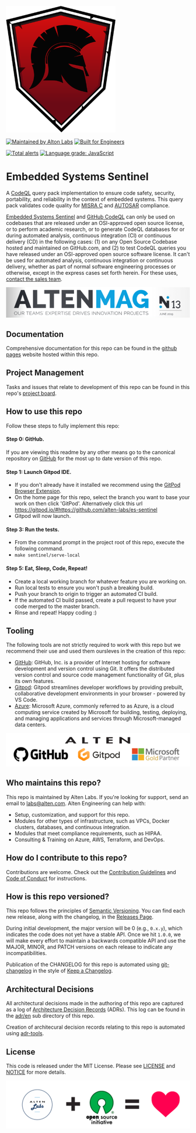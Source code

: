 <a href="https://github.com/alten-labs/es-sentinel" target="_blank">
<img src=".assets/es-sentinel.png" width="300" />
</a>

[![Maintained by Alton Labs](https://img.shields.io/badge/maintained%20by-alten%20labs-0FA2DF)](https://alten.com/) 
[![Built for Engineers](https://img.shields.io/badge/project-embedded%20systems%20sentinel-0FA2DF)](https://github.com/alten-labs/es-sentinel)

[![Total alerts](https://img.shields.io/lgtm/alerts/g/alten-labs/es-sentinel.svg?logo=lgtm&logoWidth=18)](https://lgtm.com/projects/g/alten-labs/es-sentinel/alerts/)
[![Language grade: JavaScript](https://img.shields.io/lgtm/grade/javascript/g/alten-labs/es-sentinel.svg?logo=lgtm&logoWidth=18)](https://lgtm.com/projects/g/alten-labs/es-sentinel/context:javascript)

# Embedded Systems Sentinel
A [CodeQL](https://securitylab.github.com/tools/codeql/) query pack implementation to ensure code safety, security, portability, and reliability in the context of embedded systems. This query pack validates code quality for [MISRA C](https://en.wikipedia.org/wiki/MISRA_C) and [AUTOSAR](https://www.autosar.org/) compliance.

[Embedded Systems Sentinel](https://alten-labs.github.io/es-sentinel/) and [GitHub CodeQL](https://securitylab.github.com/tools/codeql/) can only be used on codebases that are released under an OSI-approved open source license, or to perform academic research, or to generate CodeQL databases for or during automated analysis, continuous integration (CI) or continuous delivery (CD) in the following cases: (1) on any Open Source Codebase hosted and maintained on GitHub.com, and (2) to test CodeQL queries you have released under an OSI-approved open source software license. It can't be used for automated analysis, continuous integration or continuous delivery, whether as part of normal software engineering processes or otherwise, except in the express cases set forth herein. For these uses, [contact the sales team](mailto:labs@alten.com).

<a href="https://fr.calameo.com/read/004893352f8d0da97afea" target="_blank">
<img src=".assets/alten-mag.png" />
</a>

## Documentation

Comprehensive documentation for this repo can be found in the [github pages](https://alten-labs.github.io/es-sentinel/) website hosted within this repo.

## Project Management

Tasks and issues that relate to development of this repo can be found in this repo's [project board](https://github.com/alten-labs/es-sentinel/projects/1).

## How to use this repo

Follow these steps to fully implement this repo:


#### Step 0: GitHub.
If you are viewing this readme by any other means go to the canonical repository on [GitHub](https://github.com/alten-labs/es-sentinel) for the most up to date version of this repo.

#### Step 1: Launch Gitpod IDE.
- If you don't already have it installed we recommend using the [GitPod Browser Extension](https://www.gitpod.io/docs/browser-extension/).
- On the home page for this repo, select the branch you want to base your work on then click 'GitPod'. Alternatively click this url https://gitpod.io/#https://github.com/alten-labs/es-sentinel
- Gitpod will now launch.

#### Step 3: Run the tests.
- From the command prompt in the project root of this repo, execute the following command.
- `make sentinel/serve-local`

#### Step 5: Eat, Sleep, Code, Repeat!
- Create a local working branch for whatever feature you are working on.
- Run local tests to ensure you won't push a breaking build.
- Push your branch to origin to trigger an automated CI build.
- If the automated CI build passed, create a pull request to have your code merged to the master branch.
- Rinse and repeat! Happy coding :)


## Tooling

The following tools are not strictly required to work with this repo but we recommend their use and used them oursleves in the creation of this repo:
- [GitHub](https://GitHub.com): GitHub, Inc. is a provider of Internet hosting for software development and version control using Git. It offers the distributed version control and source code management functionality of Git, plus its own features. 
- [Gitpod](https://www.gitpod.io/): Gitpod streamlines developer workflows by providing prebuilt, collaborative development environments in your browser - powered by VS Code.
- [Azure](https://azure.microsoft.com/): Microsoft Azure, commonly referred to as Azure, is a cloud computing service created by Microsoft for building, testing, deploying, and managing applications and services through Microsoft-managed data centers.

<a href="https://alten.com/" target="_blank">
<img src=".assets/alten-gh-gp-ms-partner.png" />
</a>


## Who maintains this repo?

This repo is maintained by Alten Labs. If you're looking for support, send an email to [labs@alten.com](mailto:labs@alten.com?subject=es%20sentinel%20VPC%20AWS).
Alten Engineering can help with:

- Setup, customization, and support for this repo.
- Modules for other types of infrastructure, such as VPCs, Docker clusters, databases, and continuous integration.
- Modules that meet compliance requirements, such as HIPAA.
- Consulting & Training on Azure, AWS, Terraform, and DevOps.
## How do I contribute to this repo?

Contributions are welcome. Check out the
[Contribution Guidelines](/CONTRIBUTING.md) and 
[Code of Conduct](/CONDUCT.md) for instructions.

## How is this repo versioned?

This repo follows the principles of [Semantic Versioning](http://semver.org/). You can find each new release,
along with the changelog, in the [Releases Page](../../releases).

During initial development, the major version will be 0 (e.g., `0.x.y`), which indicates the code does not yet have a
stable API. Once we hit `1.0.0`, we will make every effort to maintain a backwards compatible API and use the MAJOR,
MINOR, and PATCH versions on each release to indicate any incompatibilities.

Publication of the CHANGELOG for this repo is automated using [git-changelog](https://github.com/git-chglog/git-chglog) in the style of [Keep a Changelog](https://keepachangelog.com/en/1.0.0/).

## Architectural Decisions

All architectural decisions made in the authoring of this repo are captured as a log of [Architecture Decision Records](http://thinkrelevance.com/blog/2011/11/15/documenting-architecture-decisions) (ADRs). This log can be found in the [adr/en](adr/en) sub directory of this repo.

Creation of architecural decision records relating to this repo is automated using [adr-tools](https://github.com/npryce/adr-tools).

## License

This code is released under the MIT License. Please see
[LICENSE](/LICENSE) and [NOTICE](/NOTICE) for more details.

<a href="https://opensource.org/" target="_blank">
<img src=".assets/al-osi-love.png" />
</a>
